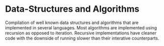# Data-Structures and Algorithms
Compilation of well known data structures and algorithms that are implemented in several languages.
Most algorithms are implemented using recursion as opposed to iteration. Recursive implementations have cleaner code with the downside of running slower than their interative counterparts. 
